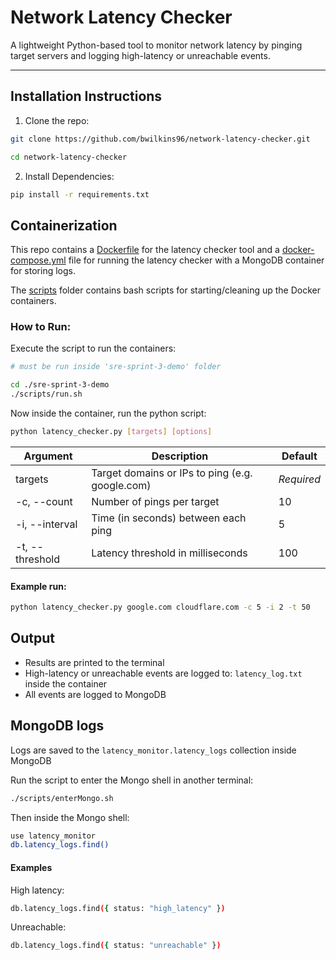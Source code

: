 # Network Latency Checker

A lightweight Python-based tool to monitor network latency by pinging target servers and logging high-latency or unreachable events.

---

## Installation Instructions

1. Clone the repo:
```bash
git clone https://github.com/bwilkins96/network-latency-checker.git

cd network-latency-checker
```
2. Install Dependencies:
```bash
pip install -r requirements.txt
```

## Containerization

This repo contains a [Dockerfile](Dockerfile) for the latency checker tool and a [docker-compose.yml](docker-compose.yml) file for running the latency checker with a MongoDB container for storing logs.

The [scripts](scripts) folder contains bash scripts for starting/cleaning up the Docker containers.

### How to Run:
Execute the script to run the containers:
```bash
# must be run inside 'sre-sprint-3-demo' folder

cd ./sre-sprint-3-demo
./scripts/run.sh
```
Now inside the container, run the python script:
```bash
python latency_checker.py [targets] [options]
```

| Argument | Description | Default |
| -------- | ------- | ------ |
| targets | Target domains or IPs to ping (e.g. google.com) | *Required* |
| -c, --count | Number of pings per target | 10 |
| -i, --interval | Time (in seconds) between each ping | 5 |
| -t, --threshold | Latency threshold in milliseconds | 100 |

#### Example run:
```bash
python latency_checker.py google.com cloudflare.com -c 5 -i 2 -t 50
```

## Output
- Results are printed to the terminal
- High-latency or unreachable events are logged to: ```latency_log.txt``` inside the container
- All events are logged to MongoDB

## MongoDB logs
Logs are saved to the ```latency_monitor.latency_logs``` collection inside MongoDB

Run the script to enter the Mongo shell in another terminal: 
```bash
./scripts/enterMongo.sh
```

Then inside the Mongo shell:
```bash
use latency_monitor
db.latency_logs.find()
```

#### Examples
High latency:
```bash
db.latency_logs.find({ status: "high_latency" })
```
Unreachable:
```bash
db.latency_logs.find({ status: "unreachable" })
```

